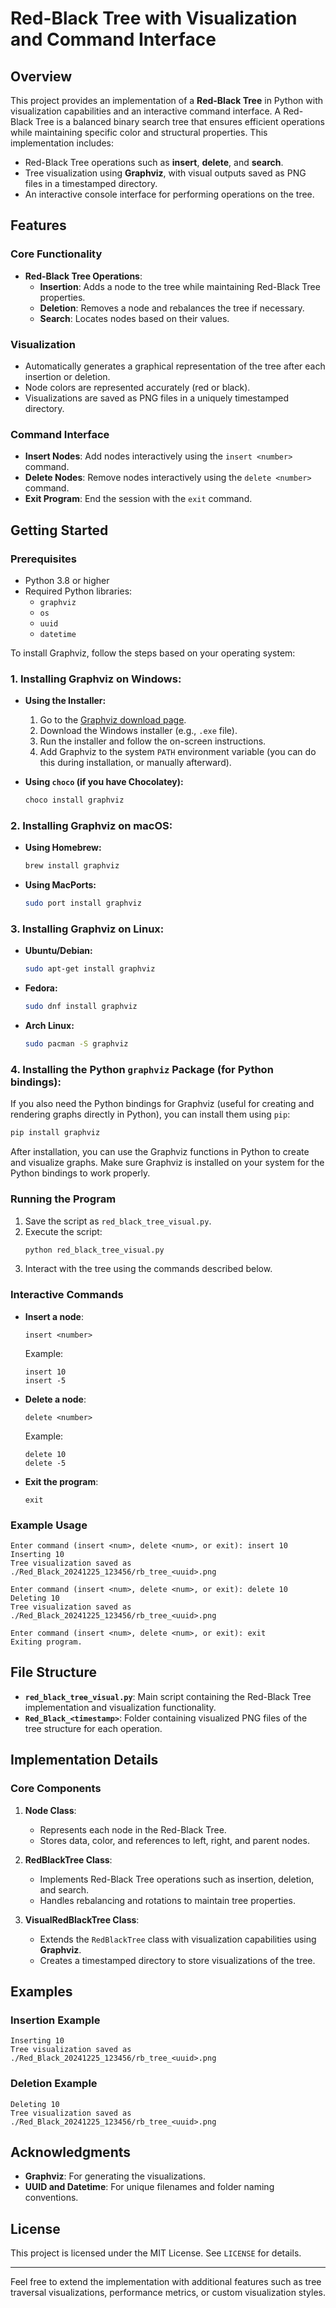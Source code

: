 # Red-Black Tree with Visualization and Command Interface

## Overview
This project provides an implementation of a **Red-Black Tree** in Python with visualization capabilities and an interactive command interface. A Red-Black Tree is a balanced binary search tree that ensures efficient operations while maintaining specific color and structural properties. This implementation includes:

- Red-Black Tree operations such as **insert**, **delete**, and **search**.
- Tree visualization using **Graphviz**, with visual outputs saved as PNG files in a timestamped directory.
- An interactive console interface for performing operations on the tree.

## Features

### Core Functionality
- **Red-Black Tree Operations**:
  - **Insertion**: Adds a node to the tree while maintaining Red-Black Tree properties.
  - **Deletion**: Removes a node and rebalances the tree if necessary.
  - **Search**: Locates nodes based on their values.

### Visualization
- Automatically generates a graphical representation of the tree after each insertion or deletion.
- Node colors are represented accurately (red or black).
- Visualizations are saved as PNG files in a uniquely timestamped directory.

### Command Interface
- **Insert Nodes**: Add nodes interactively using the `insert <number>` command.
- **Delete Nodes**: Remove nodes interactively using the `delete <number>` command.
- **Exit Program**: End the session with the `exit` command.

## Getting Started

### Prerequisites
- Python 3.8 or higher
- Required Python libraries:
  - `graphviz`
  - `os`
  - `uuid`
  - `datetime`

To install Graphviz, follow the steps based on your operating system:

### 1. **Installing Graphviz on Windows:**

- **Using the Installer:**
  1. Go to the [Graphviz download page](https://graphviz.gitlab.io/download/).
  2. Download the Windows installer (e.g., `.exe` file).
  3. Run the installer and follow the on-screen instructions.
  4. Add Graphviz to the system `PATH` environment variable (you can do this during installation, or manually afterward).
  
- **Using `choco` (if you have Chocolatey):**
  ```bash
  choco install graphviz
  ```

### 2. **Installing Graphviz on macOS:**

- **Using Homebrew:**
  ```bash
  brew install graphviz
  ```

- **Using MacPorts:**
  ```bash
  sudo port install graphviz
  ```

### 3. **Installing Graphviz on Linux:**

- **Ubuntu/Debian:**
  ```bash
  sudo apt-get install graphviz
  ```

- **Fedora:**
  ```bash
  sudo dnf install graphviz
  ```

- **Arch Linux:**
  ```bash
  sudo pacman -S graphviz
  ```

### 4. **Installing the Python `graphviz` Package (for Python bindings):**

If you also need the Python bindings for Graphviz (useful for creating and rendering graphs directly in Python), you can install them using `pip`:

```bash
pip install graphviz
```

After installation, you can use the Graphviz functions in Python to create and visualize graphs. Make sure Graphviz is installed on your system for the Python bindings to work properly.

### Running the Program
1. Save the script as `red_black_tree_visual.py`.
2. Execute the script:
   ```bash
   python red_black_tree_visual.py
   ```
3. Interact with the tree using the commands described below.

### Interactive Commands
- **Insert a node**:
  ```
  insert <number>
  ```
  Example:
  ```
  insert 10
  insert -5
  ```

- **Delete a node**:
  ```
  delete <number>
  ```
  Example:
  ```
  delete 10
  delete -5
  ```

- **Exit the program**:
  ```
  exit
  ```

### Example Usage
```plaintext
Enter command (insert <num>, delete <num>, or exit): insert 10
Inserting 10
Tree visualization saved as ./Red_Black_20241225_123456/rb_tree_<uuid>.png

Enter command (insert <num>, delete <num>, or exit): delete 10
Deleting 10
Tree visualization saved as ./Red_Black_20241225_123456/rb_tree_<uuid>.png

Enter command (insert <num>, delete <num>, or exit): exit
Exiting program.
```

## File Structure
- **`red_black_tree_visual.py`**: Main script containing the Red-Black Tree implementation and visualization functionality.
- **`Red_Black_<timestamp>`**: Folder containing visualized PNG files of the tree structure for each operation.

## Implementation Details

### Core Components
1. **Node Class**:
   - Represents each node in the Red-Black Tree.
   - Stores data, color, and references to left, right, and parent nodes.

2. **RedBlackTree Class**:
   - Implements Red-Black Tree operations such as insertion, deletion, and search.
   - Handles rebalancing and rotations to maintain tree properties.

3. **VisualRedBlackTree Class**:
   - Extends the `RedBlackTree` class with visualization capabilities using **Graphviz**.
   - Creates a timestamped directory to store visualizations of the tree.

## Examples
### Insertion Example
```plaintext
Inserting 10
Tree visualization saved as ./Red_Black_20241225_123456/rb_tree_<uuid>.png
```

### Deletion Example
```plaintext
Deleting 10
Tree visualization saved as ./Red_Black_20241225_123456/rb_tree_<uuid>.png
```

## Acknowledgments
- **Graphviz**: For generating the visualizations.
- **UUID and Datetime**: For unique filenames and folder naming conventions.

## License
This project is licensed under the MIT License. See `LICENSE` for details.

---
Feel free to extend the implementation with additional features such as tree traversal visualizations, performance metrics, or custom visualization styles.

